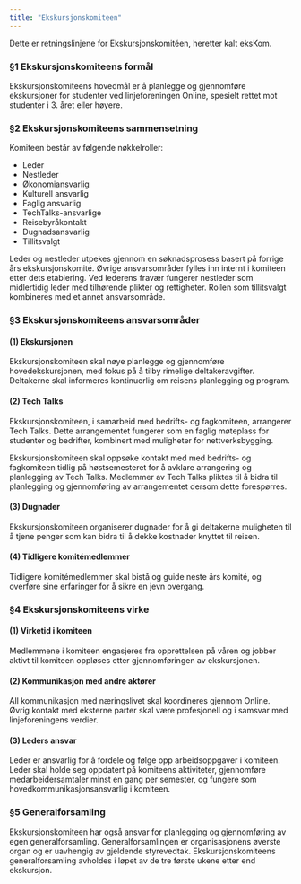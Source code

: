 ```yaml
---
title: "Ekskursjonskomiteen"
---
```


Dette er retningslinjene for Ekskursjonskomitéen, heretter kalt eksKom.

### §1 Ekskursjonskomiteens formål
Ekskursjonskomiteens hovedmål er å planlegge og gjennomføre ekskursjoner for studenter ved linjeforeningen Online, spesielt rettet mot studenter i 3. året eller høyere.

### §2 Ekskursjonskomiteens sammensetning
Komiteen består av følgende nøkkelroller:

- Leder
- Nestleder
- Økonomiansvarlig
- Kulturell ansvarlig
- Faglig ansvarlig
- TechTalks-ansvarlige
- Reisebyråkontakt
- Dugnadsansvarlig
- Tillitsvalgt

Leder og nestleder utpekes gjennom en søknadsprosess basert på forrige års ekskursjonskomité. Øvrige ansvarsområder fylles inn internt i komiteen etter dets etablering. Ved lederens fravær fungerer nestleder som midlertidig leder med tilhørende plikter og rettigheter. Rollen som tillitsvalgt kombineres med et annet ansvarsområde.

### §3 Ekskursjonskomiteens ansvarsområder
#### (1) Ekskursjonen
Ekskursjonskomiteen skal nøye planlegge og gjennomføre hovedekskursjonen, med fokus på å tilby rimelige deltakeravgifter. Deltakerne skal informeres kontinuerlig om reisens planlegging og program.

#### (2) Tech Talks
Ekskursjonskomiteen, i samarbeid med bedrifts- og fagkomiteen, arrangerer Tech Talks. Dette arrangementet fungerer som en faglig møteplass for studenter og bedrifter, kombinert med muligheter for nettverksbygging.

Ekskursjonskomiteen skal oppsøke kontakt med med bedrifts- og fagkomiteen tidlig på høstsemesteret for å avklare arrangering og planlegging av Tech Talks. Medlemmer av Tech Talks pliktes til å bidra til planlegging og gjennomføring av arrangementet dersom dette forespørres.

#### (3) Dugnader
Ekskursjonskomiteen organiserer dugnader for å gi deltakerne muligheten til å tjene penger som kan bidra til å dekke kostnader knyttet til reisen.

#### (4) Tidligere komitémedlemmer
Tidligere komitémedlemmer skal bistå og guide neste års komité, og overføre sine erfaringer for å sikre en jevn overgang.

### §4 Ekskursjonskomiteens virke
#### (1) Virketid i komiteen
Medlemmene i komiteen engasjeres fra opprettelsen på våren og jobber aktivt til komiteen oppløses etter gjennomføringen av ekskursjonen.

#### (2) Kommunikasjon med andre aktører
All kommunikasjon med næringslivet skal koordineres gjennom Online. Øvrig kontakt med eksterne parter skal være profesjonell og i samsvar med linjeforeningens verdier.

#### (3) Leders ansvar
Leder er ansvarlig for å fordele og følge opp arbeidsoppgaver i komiteen. Leder skal holde seg oppdatert på komiteens aktiviteter, gjennomføre medarbeidersamtaler minst en gang per semester, og fungere som hovedkommunikasjonsansvarlig i komiteen.

### §5 Generalforsamling
Ekskursjonskomiteen har også ansvar for planlegging og gjennomføring av egen generalforsamling. Generalforsamlingen er organisasjonens øverste organ og er uavhengig av gjeldende
styrevedtak. Ekskursjonskomiteens generalforsamling avholdes i løpet av de tre første ukene etter end ekskursjon.